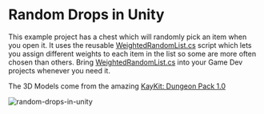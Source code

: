 # Random Drops in Unity

This example project has a chest which will randomly pick an item when you open it. It uses the reusable [WeightedRandomList.cs](https://github.com/vectorbread/random-drops/blob/main/Assets/Scripts/WeightedRandomList.cs) script which lets you assign different weights to each item in the list so some are more often chosen than others. Bring [WeightedRandomList.cs](https://github.com/vectorbread/random-drops/blob/main/Assets/Scripts/WeightedRandomList.cs) into your Game Dev projects whenever you need it.

The 3D Models come from the amazing [KayKit: Dungeon Pack 1.0](https://opengameart.org/content/kaykit-dungeon-pack-10)

![random-drops-in-unity](https://user-images.githubusercontent.com/80363678/122719766-a8651680-d23c-11eb-85ba-84d262dcfabd.png)
